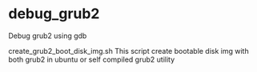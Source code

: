 # debug_grub2
Debug grub2 using gdb

create_grub2_boot_disk_img.sh
This script create bootable disk img with both grub2 in ubuntu or self compiled grub2 utility

